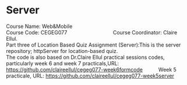 # Server
Course Name: Web&Mobile                                                                                                               
Course Code: CEGEG077                                                                                                                   
Course Coordinator: Claire Ellul.                                                                                                         
Part three of Location Based Quiz Assignment (Server):This is the server repository; httpServer for location-based quiz.                  
The code is also based on Dr.Claire Ellul practical sessions codes, particularly week 6 and week 7 practicals,URL: https://github.com/claireellul/cegeg077-week6formcode                                                                                     
Week 5 practicale, URL: https://github.com/claireellul/cegeg077-week5server
